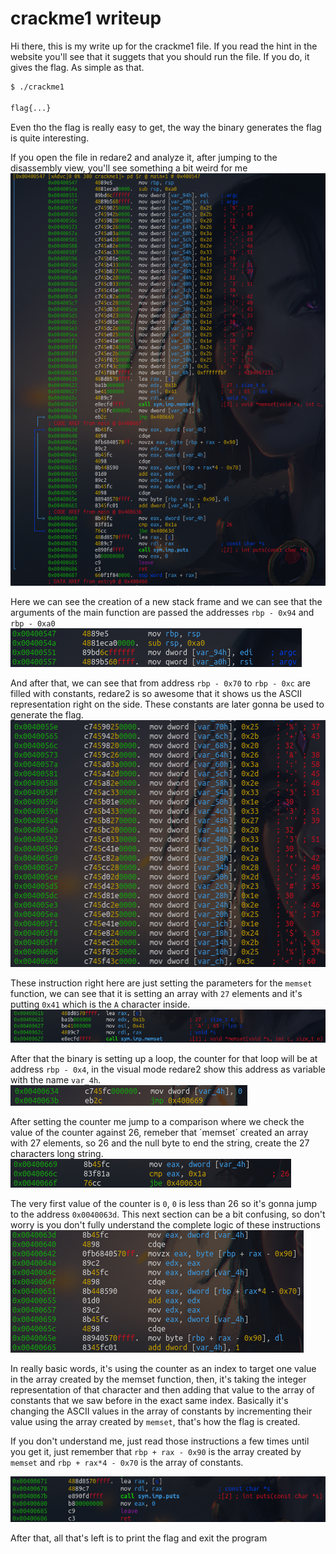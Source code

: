 # crackme1 writeup

Hi there, this is my write up for the crackme1 file. If you read the hint in the website you'll see that it suggets that you should run the file. If you do, it gives the flag. As simple as that.

```bash
$ ./crackme1

flag{...}
```

Even tho the flag is really easy to get, the way the binary generates the flag is quite interesting.

If you open the file in redare2 and analyze it, after jumping to the disassembly view, you'll see something a bit weird for me
![Dissasembly of the main function](images/full_view.png "Main Function in redare2")


Here we can see the creation of a new stack frame and we can see that the arguments of the main function are passed the addresses `rbp - 0x94` and `rbp - 0xa0`
![Stack frame and arguments](images/stack_frame_arguments.png "Stack Frame and Arguments")


And after that, we can see that from address `rbp - 0x70` to `rbp - 0xc` are filled with constants, redare2 is so awesome that it shows us the ASCII representation right on the side. These constants are later gonna be used to generate the flag.
![Constants in array](images/constants_array.png "Constants in the stack")

These instruction right here are just setting the parameters for the `memset` function, we can see that it is setting an array with `27` elements and it's putting `0x41` which is the `A` character inside.
![Array created by memset](images/memset.png "Array created by memset")

After that the binary is setting up a loop, the counter for that loop will be at address `rbp - 0x4`, in the visual mode redare2 show this address as variable with the name `var_4h`. 
![Setting loop counter](images/loop_counter.png "Setting loop counter")


After setting the counter me jump to a comparison where we check the value of the counter against 26, remeber that ´memset´ created an array with 27 elements, so 26 and the null byte to end the string, create the 27 characters long string.
![Setting comparison](images/loop_comparison.png "Setting comparison")

The very first value of the counter is `0`, `0` is less than 26 so it's gonna jump to the address `0x0040063d`. This next section can be a bit confusing, so don't worry is you don't fully understand the complete logic of these instructions
![Loop logic](images/adding_logic.png "Loop logic")

In really basic words, it's using the counter as an index to target one value in the array created by the memset function, then, it's taking the integer representation of that character and then adding that value to the array of constants that we saw before in the exact same index. Basically it's changing the ASCII values in the array of constants by incrementing their value using the array created by `memset`, that's how the flag is created.

If you don't understand me, just read those instructions a few times until you get it, just remember that `rbp + rax - 0x90` is the array created by `memset` and `rbp + rax*4 - 0x70` is the array of constants.

![Exit the program](images/printing_and_exit.png "Print the flag and exit the program")

After that, all that's left is to print the flag and exit the program
